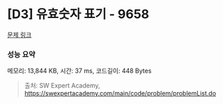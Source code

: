 # [D3] 유효숫자 표기 - 9658 

[문제 링크](https://swexpertacademy.com/main/code/problem/problemDetail.do?contestProbId=AXCjn9TKJmUDFAX0) 

### 성능 요약

메모리: 13,844 KB, 시간: 37 ms, 코드길이: 448 Bytes



> 출처: SW Expert Academy, https://swexpertacademy.com/main/code/problem/problemList.do